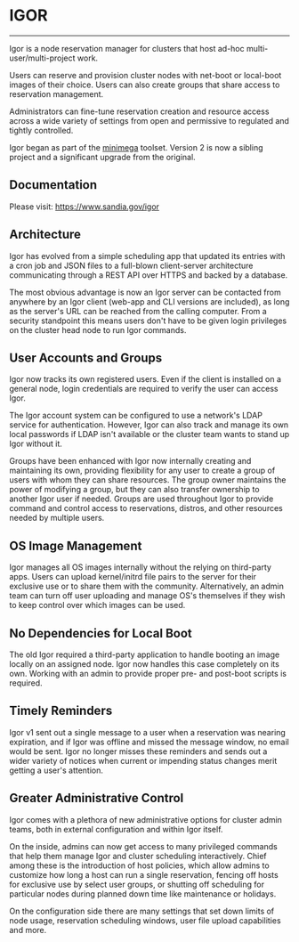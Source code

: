 # IGOR

-------
Igor is a node reservation manager for clusters that host ad-hoc multi-user/multi-project work.

Users can reserve and provision cluster nodes with net-boot or local-boot images of their choice. Users can also create groups that share access to reservation management.

Administrators can fine-tune reservation creation and resource access across a wide variety of settings from open and permissive to regulated and tightly controlled.

Igor began as part of the [minimega](https://github.com/sandia-minimega/minimega) toolset. Version 2 is now a sibling project and a significant upgrade from the original.

## Documentation

Please visit: https://www.sandia.gov/igor

## Architecture
Igor has evolved from a simple scheduling app that updated its entries with a cron job and JSON files to a full-blown client-server architecture communicating through a REST API over HTTPS and backed by a database.

The most obvious advantage is now an Igor server can be contacted from anywhere by an Igor client (web-app and CLI versions are included), as long as the server's URL can be reached from the calling computer. From a security standpoint this means users don't have to be given login privileges on the cluster head node to run Igor commands.

## User Accounts and Groups
Igor now tracks its own registered users. Even if the client is installed on a general node, login credentials are required to verify the user can access Igor.

The Igor account system can be configured to use a network's LDAP service for authentication. However, Igor can also track and manage its own local passwords if LDAP isn't available or the cluster team wants to stand up Igor without it.

Groups have been enhanced with Igor now internally creating and maintaining its own, providing flexibility for any user to create a group of users with whom they can share resources. The group owner maintains the power of modifying a group, but they can also transfer ownership to another Igor user if needed. Groups are used throughout Igor to provide command and control access to reservations, distros, and other resources needed by multiple users.

## OS Image Management
Igor manages all OS images internally without the relying on third-party apps. Users can upload kernel/initrd file pairs to the server for their exclusive use or to share them with the community. Alternatively, an admin team can turn off user uploading and manage OS's themselves if they wish to keep control over which images can be used.

## No Dependencies for Local Boot
The old Igor required a third-party application to handle booting an image locally on an assigned node. Igor now handles this case completely on its own. Working with an admin to provide proper pre- and post-boot scripts is required.

## Timely Reminders
Igor v1 sent out a single message to a user when a reservation was nearing expiration, and if Igor was offline and missed the message window, no email would be sent. Igor no longer misses these reminders and sends out a wider variety of notices when current or impending status changes merit getting a user's attention.

## Greater Administrative Control
Igor comes with a plethora of new administrative options for cluster admin teams, both in external configuration and within Igor itself.

On the inside, admins can now get access to many privileged commands that help them manage Igor and cluster scheduling interactively. Chief among these is the introduction of host policies, which allow admins to customize how long a host can run a single reservation, fencing off hosts for exclusive use by select user groups, or shutting off scheduling for particular nodes during planned down time like maintenance or holidays.

On the configuration side there are many settings that set down limits of node usage, reservation scheduling windows, user file upload capabilities and more.

